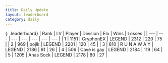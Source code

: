 ```yaml
---
title: Daily Update
layout: leaderboard
category: daily
---
```


{: .leaderboard}
| Rank | LV | Player | Division | Elo | Wins | Losses |
| --- | --- | --- | --- | --- | --- | --- |
| <span data-change="0">1</span> | 1151 | <span title="ID: 315148">GryphonEX</span> | LEGEND | <span data-change="3">2312</span> | <span data-change="1">220</span> | <span data-change="0">75</span> |
| <span data-change="0">2</span> | 969 | <span title="ID: 4783">pojlk</span> | LEGEND | <span data-change="0">2201</span> | <span data-change="0">120</span> | <span data-change="0">45</span> |
| <span data-change="0">3</span> | 810 | <span title="ID: 66144">R U N A W A Y</span> | LEGEND | <span data-change="-13">2186</span> | <span data-change="1">91</span> | <span data-change="1">26</span> |
| <span data-change="0">4</span> | 506 | <span title="ID: 382502">Cave is gay</span> | LEGEND | <span data-change="0">2184</span> | <span data-change="0">119</span> | <span data-change="0">64</span> |
| <span data-change="7">5</span> | 1205 | <span title="ID: 203132">Anas Sock</span> | LEGEND | <span data-change="87">2178</span> | <span data-change="14">80</span> | <span data-change="0">27</span> |